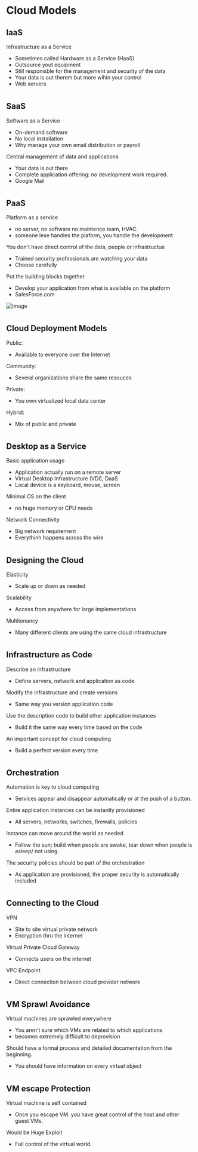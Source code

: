 # Cloud Models

## IaaS

Infrastructure as a Service 
- Sometimes called Hardware as a Service (HaaS)
- Outsource yout equipment
- Still responisble for the management and security of the data
- Your data is out therem but more wihin your control
- Web servers

#

## SaaS

Software as a Service
- On-demand software
- No local installation
- Why manage your own email distribution or payroll

Central management of data and applications
- Your data is out there
- Complete application offering: no development work required.
- Google Mail

#

## PaaS

Platform as a service
- no server, no software no maintence team, HVAC.
- someone lese handles the plaform, you handle the development

You don't have direct control of the data, people or infrastructue
- Trained security professionals are watching your data
- Choose carefully

Put the building blocks together
- Develop your application from what is available on the platform
- SalesForce.com

![image](https://github.com/jefftsui1/Cybersecurity-Home-Labs/assets/46698661/00edd87a-2594-4a26-a3bc-ad9009dd3396)

#

## Cloud Deployment Models

Public:
- Available to everyone over the Internet

Community:
- Several organizations share the same resouces

Private:
- You own virtualized local data center

Hybrid:
- Mix of public and private

#

## Desktop as a Service

Basic application usage
- Application actually run on a remote server
- Virtual Desktop Infrastructure (VDI), DaaS
- Local device is a keyboard, mouse, screen

Minimal OS on the client
- no huge memory or CPU needs

Network Connectivity
- Big network requirement
- Everythinh happens across the wire

#

## Designing the Cloud

Elasticity
- Scale up or down as needed

Scalability
- Access from anywhere for large implementations

Multitenancy
- Many different clients are using the same cloud infrastructure

#

## Infrastructure as Code

Describe an infrastructure
- Define servers, network and application as code

Modify the infrastructure and create versions
- Same way you version application code

Use the description code to build other application instances
- Build it the same way every time based on the code

An important concept for cloud computing
- Build a perfect version every time

#

## Orchestration

Automation is key to cloud computing
- Services appear and disappear automatically or at the push of a button.

Entire application instances can be instantly provisioned 
- All servers, networks, switches, firewalls, policies

Instance can move around the world as needed
- Follow the sun; build when people are awake, tear down when people is asleep/ not using.

The security policies should be part of the orchestration
- As application are provisioned, the proper security is automatically included

#

## Connecting to the Cloud

VPN
- Site to site virtual private network
- Encryption thru the internet

Virtual Private Cloud Gateway
- Connects users on the internet

VPC Endpoint
- Direct connection between cloud provider network

#

## VM Sprawl Avoidance

Virtual machines are sprawled everywhere
- You aren't sure which VMs are related to which applications
- becomes extremely difficult to deprovision

Should have a formal process and detailed documentation from the beginning.
- You should have information on every virtual object

#

## VM escape Protection

Virtual machine is self contained
- Once you escape VM. you have great control of the host and other guest VMs.

Would be Huge Exploit
- Full control of the virtual world.
